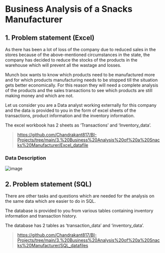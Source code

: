 # Business Analysis of a Snacks Manufacturer

## 1. Problem statement (Excel)
As there has been a lot of loss of the company due to reduced sales in the stores because of the above-mentioned circumstances in the state, the company has decided to reduce the stocks of the products in the warehouse which will prevent all the wastage and losses.

Munch box wants to know which products need to be manufactured more and for which products manufacturing needs to be stopped till the situation gets better economically. For this reason they will need a complete analysis of the products and the sales transactions to see which products are still making money and which are not.

Let us consider you are a Data analyst working externally for this company and the data is provided to you in the form of excel sheets of the transactions, product information and the inventory information.

The excel workbook has 2 sheets as ‘Transactions’ and ‘Inventory_data’.
> https://github.com/Chandrakant817/BI-Projects/tree/main/3.%20Business%20Analysis%20of%20a%20Snacks%20Manufacturer/Excel_datafile

### Data Description

![image](https://user-images.githubusercontent.com/69152112/236456802-adc23bf1-3bcb-4460-b4f0-0ff9d7487121.png)


## 2. Problem statement (SQL)
There are other tasks and questions which are needed for the analysis on the same data which are easier to do in SQL.

The database is provided to you from various tables containing inventory information and transaction history.

The database has 2 tables as ‘transaction_data’ and ‘inventory_data’.

> https://github.com/Chandrakant817/BI-Projects/tree/main/3.%20Business%20Analysis%20of%20a%20Snacks%20Manufacturer/SQL_datafiles

